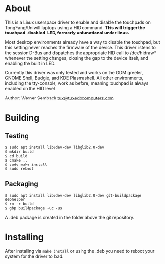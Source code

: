 # About
This is a Linux userspace driver to enable and disable the touchpads on TongFang/Uniwill laptops using a HID command. **This will trigger the touchpad-disabled-LED, formerly unfunctional under linux.**

Most desktop environments already have a way to disable the touchpad, but this setting never reaches the firmware of the device. This driver listens to the session D-Bus and dispatches the appropriate HID call to /dev/hidraw* whenever the setting changes, closing the gap to the device itself, and enabling the built in LED.

Currently this driver was only tested and works on the GDM greeter, GNOME Shell, Budgie, and KDE Plasmashell. All other environments, including the tty-console, work as before, meaning touchpad is always enabled on the HID level.

Author: Werner Sembach <tux@tuxedocomputers.com>

# Building

## Testing
```
$ sudo apt install libudev-dev libglib2.0-dev
$ mkdir build
$ cd build
$ cmake ..
$ sudo make install
$ sudo reboot
```

## Packaging
```
$ sudo apt install libudev-dev libglib2.0-dev git-buildpackage debhelper
$ rm -r build
$ gbp buildpackage -uc -us
```
A .deb package is created in the folder above the git repository.

# Installing

After installing via `make install` or using the .deb you need to reboot your system for the driver to load.
